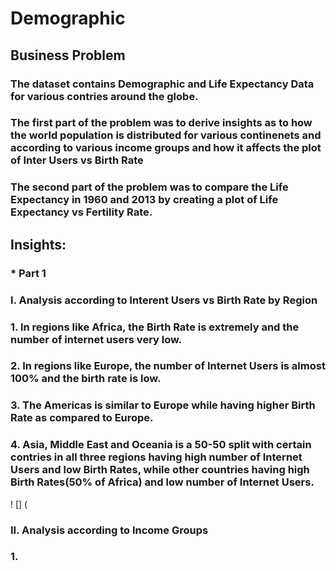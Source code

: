 # Demographic 

## Business Problem

### The dataset contains Demographic and Life Expectancy Data for various contries around the globe. 
### The first part of the problem was to derive insights as to how the world population is distributed for various continenets and according to various income groups and how it affects the plot of Inter Users vs Birth Rate
### The second part of the problem was to compare the Life Expectancy in 1960 and 2013 by creating a plot of Life Expectancy vs Fertility Rate.

## Insights:

### * Part 1
### I. Analysis according to Interent Users vs Birth Rate by Region
### 1. In regions like Africa, the Birth Rate is extremely and the number of internet users very low.
### 2. In regions like Europe, the number of Internet Users is almost 100% and the birth rate is low.
### 3. The Americas is similar to Europe while having higher Birth Rate as compared to Europe.
### 4. Asia, Middle East and Oceania is a 50-50 split with certain contries in all three regions having high number of Internet Users and low Birth Rates, while other countries having high Birth Rates(50% of Africa) and low number of Internet Users.

! [] (

### II. Analysis according to Income Groups
### 1. 
